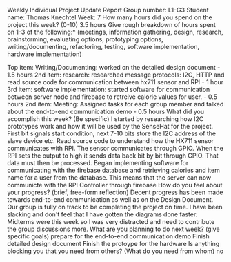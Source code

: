 Weekly Individual Project Update Report
Group number: L1-G3
Student name: Thomas Knechtel
Week: 7
How many hours did you spend on the project this week? (0-10)
3.5 hours
Give rough breakdown of hours spent on 1-3 of the following:* (meetings, information gathering, design, research, brainstorming, evaluating options, prototyping options, writing/documenting, refactoring, testing, software implementation, hardware implementation)

Top item: Writing/Documenting: worked on the detailed design document - 1.5 hours
2nd item: research: researched message protocols: I2C, HTTP and read source code for communication between hx711 sensor and RPI - 1 hour
3rd item: software implementation: started software for communication between server node and firebase to retreive calorie values for user. - 0.5 hours
2nd item: Meeting: Assigned tasks for each group member and talked about the end-to-end communication demo - 0.5 hours
What did you accomplish this week? (Be specific)
I started by researching how I2C prototypes work and how it will be used by the SenseHat for the project. First bit signals start condition, next 7-10 bits store the I2C address of the slave device etc. 
Read source code to understand how the HX711 sensor communicates with RPI. The sensor communicates through GPIO. When the RPI sets the output to high it sends data back bit by bit through GPIO. That data must then be processed. 
Began implementing software for communicating with the firebase database and retrieving calories and item name for a user from the database. This means that the server can now communicte with the RPI Controller through firebase
How do you feel about your progress? (brief, free-form reflection)
Decent progress has been made towards end-to-end communication as well as on the Design Document. 
Our group is fully on track to be completing the project on time. I have been slacking and don't feel that I have gotten the diagrams done faster. Midterms were this week so I was very distracted and need to contribute the group discussions more.
What are you planning to do next week? (give specific goals)
prepare for the end-to-end communication demo
Finish detailed design document
Finish the protoype for the hardware
Is anything blocking you that you need from others? (What do you need from whom)
no
